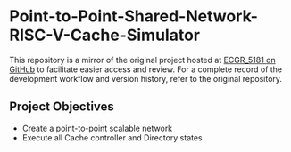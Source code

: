 # Point-to-Point-Shared-Network-RISC-V-Cache-Simulator

This repository is a mirror of the original project hosted at [ECGR_5181 on GitHub](https://github.com/Cameron29a/ECGR_5181) to facilitate easier access and review. For a complete record of the development workflow and version history, refer to the original repository.

## Project Objectives
- Create a point-to-point scalable network
- Execute all Cache controller and Directory states
